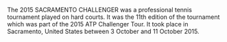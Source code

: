 The 2015 SACRAMENTO CHALLENGER was a professional tennis tournament played on hard courts. It was the 11th edition of the tournament which was part of the 2015 ATP Challenger Tour. It took place in Sacramento, United States between 3 October and 11 October 2015.

